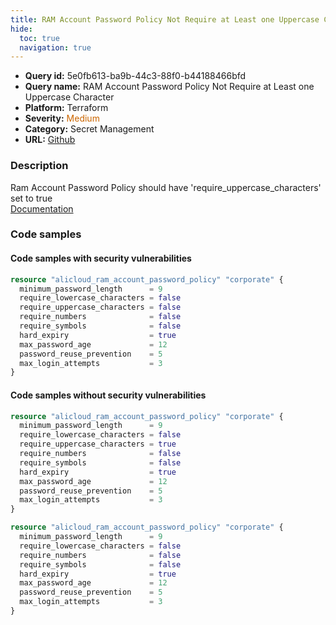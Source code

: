 ```yaml
---
title: RAM Account Password Policy Not Require at Least one Uppercase Character
hide:
  toc: true
  navigation: true
---
```


<style>
  .highlight .hll {
    background-color: #ff171742;
  }
  .md-content {
    max-width: 1100px;
    margin: 0 auto;
  }
</style>

-   **Query id:** 5e0fb613-ba9b-44c3-88f0-b44188466bfd
-   **Query name:** RAM Account Password Policy Not Require at Least one Uppercase Character
-   **Platform:** Terraform
-   **Severity:** <span style="color:#C60">Medium</span>
-   **Category:** Secret Management
-   **URL:** [Github](https://github.com/Checkmarx/kics/tree/master/assets/queries/terraform/alicloud/ram_password_security_policy_not_require_at_least_one_uppercase_character)

### Description
Ram Account Password Policy should have 'require_uppercase_characters' set to true<br>
[Documentation](https://registry.terraform.io/providers/aliyun/alicloud/latest/docs/resources/ram_account_password_policy#require_uppercase_characters)

### Code samples
#### Code samples with security vulnerabilities
```tf title="Postitive test num. 1 - tf file" hl_lines="4"
resource "alicloud_ram_account_password_policy" "corporate" {
  minimum_password_length      = 9
  require_lowercase_characters = false
  require_uppercase_characters = false
  require_numbers              = false
  require_symbols              = false
  hard_expiry                  = true
  max_password_age             = 12
  password_reuse_prevention    = 5
  max_login_attempts           = 3
}

```


#### Code samples without security vulnerabilities
```tf title="Negative test num. 1 - tf file"
resource "alicloud_ram_account_password_policy" "corporate" {
  minimum_password_length      = 9
  require_lowercase_characters = false
  require_uppercase_characters = true
  require_numbers              = false
  require_symbols              = false
  hard_expiry                  = true
  max_password_age             = 12
  password_reuse_prevention    = 5
  max_login_attempts           = 3
}

```
```tf title="Negative test num. 2 - tf file"
resource "alicloud_ram_account_password_policy" "corporate" {
  minimum_password_length      = 9
  require_lowercase_characters = false
  require_numbers              = false
  require_symbols              = false
  hard_expiry                  = true
  max_password_age             = 12
  password_reuse_prevention    = 5
  max_login_attempts           = 3
}

```
